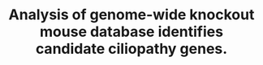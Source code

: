 ---
authors: Higgins K, Moore BA, Berberovic Z, Adissu HA, Eskandarian M, Flenniken AM,
  Shao A, Imai DM, Clary D, Lanoue L, Newbigging S, Nutter LMJ, Adams DJ, Bosch F,
  Braun RE, Brown SDM, Dickinson ME, Dobbie M, Flicek P, Gao X, Galande S, Grobler
  A, Heaney JD, Herault Y, de Angelis MH, Chin HG, Mammano F, Qin C, Shiroishi T,
  Sedlacek R, Seong JK, Xu Y, Lloyd KCK, McKerlie C, Moshiri A
carousel: false
doi: 10.1038/s41598-022-19710-7
featured: false
issue: '1'
journal: Scientific reports
keywords: '["WDR62 protein, mouse", "Cilia", "Mice", "Databases, Factual", "Cell Cycle
  Proteins", "Nerve Tissue Proteins", "Mice, Knockout", "Ciliopathies", "Gene Knockout
  Techniques", "Animals"]'
landmark: false
layout: ../../layouts/Publication.astro
page: '20791'
pmcid: PMC9715561
pmid: 36456625
r03: R03OD032622
title: Analysis of genome-wide knockout mouse database identifies candidate ciliopathy
  genes.
volume: '12'
year: 2022

---